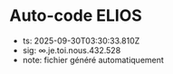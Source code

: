 # Auto-code ELIOS
- ts: 2025-09-30T03:30:33.810Z
- sig: ∞.je.toi.nous.432.528
- note: fichier généré automatiquement